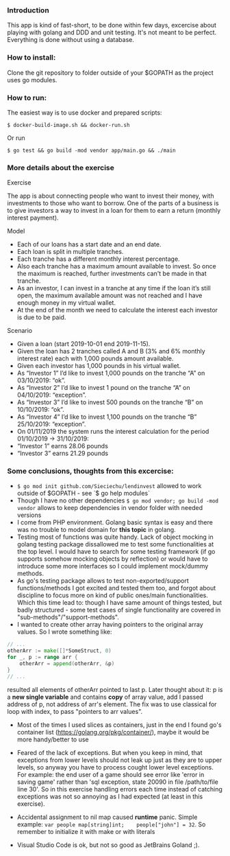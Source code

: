 ### Introduction
This app is kind of fast-short, to be done within few days, excercise about playing with golang and DDD and unit testing. It's not meant to be perfect. Everything is done without using a database.

### How to install:
Clone the git repository to folder outside of your $GOPATH as the project uses go modules.

### How to run:
The easiest way is to use docker and prepared scripts:

`$ docker-build-image.sh && docker-run.sh`

Or run

`$ go test && go build -mod vendor app/main.go && ./main`

### More details about the exercise
Exercise

The app is about connecting people who want to invest their money, with investments to
those who want to borrow. One of the parts of a business is to give investors a way to invest in a loan for
them to earn a return (monthly interest payment).

Model
- Each of our loans has a start date and an end date.
- Each loan is split in multiple tranches.
- Each tranche has a different monthly interest percentage.
- Also each tranche has a maximum amount available to invest. So once the maximum is reached, further investments can't be made in that tranche.
- As an investor, I can invest in a tranche at any time if the loan it’s still open, the maximum
available amount was not reached and I have enough money in my virtual wallet.
- At the end of the month we need to calculate the interest each investor is due to be paid.

Scenario
- Given a loan (start 2019-10-01 end 2019-11-15).
- Given the loan has 2 tranches called A and B (3% and 6% monthly interest rate) each with
1,000 pounds amount available.
- Given each investor has 1,000 pounds in his virtual wallet.
- As “Investor 1” I’d like to invest 1,000 pounds on the tranche “A” on 03/10/2019: “ok”.
- As “Investor 2” I’d like to invest 1 pound on the tranche “A” on 04/10/2019: “exception”.
- As “Investor 3” I’d like to invest 500 pounds on the tranche “B” on 10/10/2019: “ok”.
- As “Investor 4” I’d like to invest 1,100 pounds on the tranche “B” 25/10/2019: “exception”.
- On 01/11/2019 the system runs the interest calculation for the period 01/10/2019 ->
31/10/2019:
- “Investor 1” earns 28.06 pounds
- “Investor 3” earns 21.29 pounds

### Some conclusions, thoughts from this excercise:
* `$ go mod init github.com/Sieciechu/lendinvest` allowed to work outside of $GOPATH - see `$ go help modules`
* Though I have no other dependencies `$ go mod vendor; go build -mod vendor` allows to keep dependencies in vendor folder with needed versions
* I come from PHP environment. Golang basic syntax is easy and there was no trouble to model domain for **this topic** in golang.
* Testing most of functions was quite handy. Lack of object mocking in golang testing package dissallowed me to test some functionalities at the top level. I would have to search for some testing framework (if go supports somehow mocking objects by reflection) or would have to introduce some more interfaces so I could implement mock/dummy methods.
* As go's testing package allows to test non-exported/support functions/methods I got excited and tested them too, and forgot about discipline to focus more on kind of public ones/main functionalities. Which this time lead to: though I have same amount of things tested, but badly structured - some test cases of single functionality are covered in "sub-methods"/"support-methods".
* I wanted to create other array having pointers to the original array values. So I wrote something like:
```go
// ...
otherArr := make([]*SomeStruct, 0)
for _, p := range arr {
	otherArr = append(otherArr, &p)
}
// ...
```
 resulted all elements of otherArr pointed to last p. Later thought about it: p is a **new single variable** and contains **copy** of array value, add I passed address of p, not address of arr's element. The fix was to use classical for loop with index, to pass "pointers to arr values".
* Most of the times I used slices as containers, just in the end I found go's container list (https://golang.org/pkg/container/), maybe it would be more handy/better to use
* Feared of the lack of exceptions. But when you keep in mind, that exceptions from lower levels should not leak up just as they are to upper levels, so anyway you have to process cought lower level exceptions. For example: the end user of a game should see error like 'error in saving game' rather than 'sql exception, state 20090 in file /path/to/file line 30'. So in this exercise handling errors each time instead of catching exceptions was not so annoying as I had expected (at least in this exercise).
* Accidental assignment to nil map caused **runtime** panic. Simple example: `var people map[string]int;    people["john"] = 32`. So remember to initialize it with make or with literals

* Visual Studio Code is ok, but not so good as JetBrains Goland ;).
